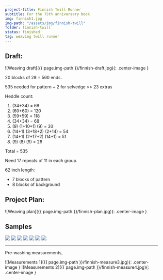 ```yaml
---
project-title: Finnish Twill Runner
subtitle: For the 75th anniversary book
img: finnish1.jpg
img-path: "/assets/img/finnish-twill"
folder: finnish-twill
status: finished
tag: weaving twill runner
---
```

## Draft:
![Weaving draft]({{ page.img-path }}/finnish-draft.jpg){: .center-image }

20 blocks of 28 = 560 ends.

535 needed for pattern + 2 for selvedge >> 23 extras

Heddle count:

1. (34+34) = 68
2. (60+60) = 120
3. (59+59) = 118
4. (34+34) = 68
5. (9) (1+10+1) (9) = 30
6. (14+1) (3+18+2) (2+14) = 54
7. (14+1) (2+17+2) (14+1) = 51
8. (9) (8) (9) = 26

Total = 535

Need 17 repeats of 11 in each group.

62 inch length:

* 7 blocks of pattern
* 8 blocks of background

## Project Plan:
![Weaving plan]({{ page.img-path }}/finnish-plan.jpg){: .center-image }

## Samples
<section id="photos">
<img src="{{ page.img-path }}/finnish1.jpg" />
<img src="{{ page.img-path }}/finnish2.jpg" />
<img src="{{ page.img-path }}/finnish3.jpg" />
<img src="{{ page.img-path }}/finnish4.jpg" />
<img src="{{ page.img-path }}/finnish5.jpg" />
<img src="{{ page.img-path }}/finnish6.jpg" />
<img src="{{ page.img-path }}/finnish7.jpg" />
</section><!-- /#photos -->
<hr />
Pre-washing measurements,

![Measurements 1]({{ page.img-path }}/finnish-measure3.jpg){: .center-image }
![Measurements 2]({{ page.img-path }}/finnish-measure4.jpg){: .center-image }



